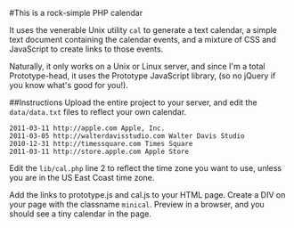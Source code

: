 #This is a rock-simple PHP calendar

It uses the venerable Unix utility `cal` to generate a text calendar, a simple text document containing the calendar events, and a mixture of CSS and JavaScript to create links to those events.

Naturally, it only works on a Unix or Linux server, and since I'm a total Prototype-head, it uses the Prototype JavaScript library, (so no jQuery if you know what's good for you!).

##Instructions
Upload the entire project to your server, and edit the `data/data.txt` files to reflect your own calendar. 

~~~~
2011-03-11 http://apple.com Apple, Inc.
2011-03-05 http://walterdavisstudio.com Walter Davis Studio
2010-12-31 http://timessquare.com Times Square
2011-03-11 http://store.apple.com Apple Store
~~~~

Edit the `lib/cal.php` line 2 to reflect the time zone you want to use, unless you are in the US East Coast time zone.

Add the links to prototype.js and cal.js to your HTML page. Create a DIV on your page with the classname `minical`. Preview in a browser, and you should see a tiny calendar in the page.